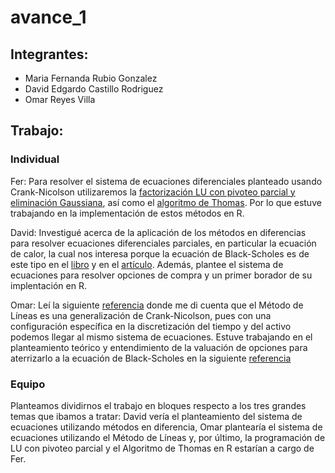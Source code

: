 # avance_1

## Integrantes:
* Maria Fernanda Rubio Gonzalez
* David Edgardo Castillo Rodriguez 
* Omar Reyes Villa

## Trabajo:

### Individual

Fer: 
Para resolver el sistema de ecuaciones diferenciales planteado usando Crank-Nicolson utilizaremos la [factorización LU con pivoteo parcial y eliminación Gaussiana](http://lya.fciencias.unam.mx/gfgf/pa20072/data/lecturas/eliminag/index.html), así como el [algoritmo de Thomas](https://www.quantstart.com/articles/Tridiagonal-Matrix-Solver-via-Thomas-Algorithm). Por lo que estuve trabajando en la implementación de estos métodos en R.


David:
Investigué acerca de la aplicación de los métodos en diferencias para resolver ecuaciones diferenciales parciales, en particular la ecuación de calor, la cual nos interesa porque la ecuación de Black-Scholes es de este tipo en el [libro](https://www.dropbox.com/s/iffk2abu739fcnn/Daniel_J._Duffy-Finite_Difference_Methods_in_Financial_Engineering__A_Partial_Differential_Equation_Approach_-Wiley%282006%29.pdf?dl=0) y en el [artículo](https://www.dropbox.com/s/7yhku5wf9wr9xoe/ART13.pdf?dl=0). Además, plantee el sistema de ecuaciones para resolver opciones de compra y un primer borador de su implentación en R.

Omar:
Leí la siguiente [referencia](https://www.dropbox.com/s/iffk2abu739fcnn/Daniel_J._Duffy-Finite_Difference_Methods_in_Financial_Engineering__A_Partial_Differential_Equation_Approach_-Wiley%282006%29.pdf?dl=0) donde me di cuenta que el Método de Líneas es una generalización de Crank-Nicolson, pues con una configuración específica en la discretización del tiempo y del activo podemos llegar al mismo sistema de ecuaciones. Estuve trabajando en el planteamiento teórico y entendimiento de la valuación de opciones para aterrizarlo a la ecuación de Black-Scholes en la siguiente [referencia](https://www.dropbox.com/s/0iecvb1z8tsdtxk/61509445.pdf?dl=0)



### Equipo

Planteamos dividirnos el trabajo en bloques respecto a los tres grandes temas que ibamos a tratar: David vería el planteamiento del sistema de ecuaciones utilizando métodos en diferencia, Omar plantearía el sistema de ecuaciones utilizando el Método de Líneas y, por último, la programación de LU con pivoteo parcial y el Algoritmo de Thomas en R estarían a cargo de Fer.





